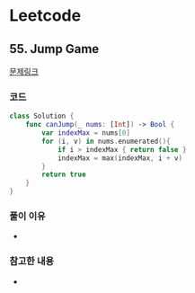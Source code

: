# Leetcode

## 55. Jump Game


[문제링크](https://leetcode.com/problems/jump-game/)


### 코드

```swift
class Solution {
    func canJump(_ nums: [Int]) -> Bool {
        var indexMax = nums[0]
        for (i, v) in nums.enumerated(){
            if i > indexMax { return false }
            indexMax = max(indexMax, i + v)
        }
        return true
    }
}
```

### 풀이 이유
-

### 참고한 내용
- 